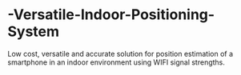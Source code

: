 # -Versatile-Indoor-Positioning-System
Low cost, versatile and accurate solution for position estimation of a smartphone in an indoor environment using WIFI signal strengths.
